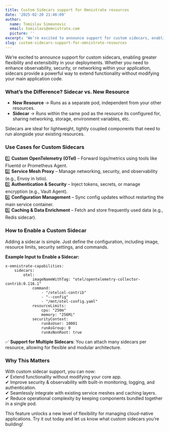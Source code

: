 ```yaml
---
title: Custom Sidecars support for Omnistrate resources
date: '2025-02-20 21:46:09'
author:
  name: Tomislav Simeunovic
  email: tomislavs@omnistrate.com
  picture: ''
excerpt: 'We’re excited to announce support for custom sidecars, enabling greater flexibility and extensibility in your deployments.'
slug: custom-sidecars-support-for-omnistrate-resources
---
```


We’re excited to announce support for custom sidecars, enabling greater flexibility and extensibility in your deployments. Whether you need to enhance observability, security, or networking within your application, sidecars provide a powerful way to extend functionality without modifying your main application code.


### What’s the Difference? Sidecar vs. New Resource

- **New Resource** → Runs as a separate pod, independent from your other resources.  
- **Sidecar** → Runs within the same pod as the resource its configured for, sharing networking, storage, environment variables, etc.  

Sidecars are ideal for lightweight, tightly coupled components that need to run alongside your existing resources.  


### Use Cases for Custom Sidecars  


1️⃣ **Custom OpenTelemetry (OTel)** – Forward logs/metrics using tools like Fluentd or Prometheus Agent.  
2️⃣ **Service Mesh Proxy** – Manage networking, security, and observability (e.g., Envoy in Istio).  
3️⃣ **Authentication & Security** – Inject tokens, secrets, or manage encryption (e.g., Vault Agent).  
4️⃣ **Configuration Management** – Sync config updates without restarting the main service container.  
5️⃣ **Caching & Data Enrichment** – Fetch and store frequently used data (e.g., Redis sidecar).  


### How to Enable a Custom Sidecar

Adding a sidecar is simple. Just define the configuration, including image, resource limits, security settings, and commands.  

**Example Input to Enable a Sidecar:** 

    x-omnistrate-capabilities:
        sidecars:
            otel:
                imageNameWithTag: "otel/opentelemetry-collector-contrib:0.116.1"
                command:
                    - "/otelcol-contrib"
                    - "--config"
                    - "/mnt/otel-config.yaml"
                resourceLimits:
                    cpu: "250m"
                    memory: "256Mi"
                securityContext:
                    runAsUser: 10001
                    runAsGroup: 0
                    runAsNonRoot: true


✅ **Support for Multiple Sidecars**: You can attach many sidecars per resource, allowing for flexible and modular architecture.  


### Why This Matters

With custom sidecar support, you can now:  
✔ Extend functionality without modifying your core app.  
✔ Improve security & observability with built-in monitoring, logging, and authentication.  
✔ Seamlessly integrate with existing service meshes and caching layers.  
✔ Reduce operational complexity by keeping components bundled together in a single pod.  

This feature unlocks a new level of flexibility for managing cloud-native applications. Try it out today and let us know what custom sidecars you’re building! 

